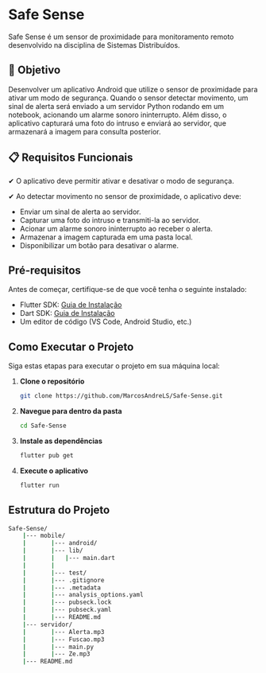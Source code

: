 # Safe Sense

Safe Sense é um sensor de proximidade para monitoramento remoto desenvolvido na disciplina de Sistemas Distribuídos.

## 🎯 Objetivo

Desenvolver um aplicativo Android que utilize o sensor de proximidade para ativar um modo de segurança. Quando o sensor detectar movimento, um sinal de alerta será enviado a um servidor Python rodando em um notebook, acionando um alarme sonoro ininterrupto. Além disso, o aplicativo capturará uma foto do intruso e enviará ao servidor, que armazenará a imagem para consulta posterior.

## 📋 Requisitos Funcionais

✔ O aplicativo deve permitir ativar e desativar o modo de segurança.

✔ Ao detectar movimento no sensor de proximidade, o aplicativo deve:
- Enviar um sinal de alerta ao servidor.
- Capturar uma foto do intruso e transmiti-la ao servidor.
- Acionar um alarme sonoro ininterrupto ao receber o alerta.
- Armazenar a imagem capturada em uma pasta local.
- Disponibilizar um botão para desativar o alarme.

## Pré-requisitos

Antes de começar, certifique-se de que você tenha o seguinte instalado:

- Flutter SDK: [Guia de Instalação](https://flutter.dev/docs/get-started/install)
- Dart SDK: [Guia de Instalação](https://dart.dev/get-dart)
- Um editor de código (VS Code, Android Studio, etc.)

## Como Executar o Projeto

Siga estas etapas para executar o projeto em sua máquina local:

1. **Clone o repositório**
    ```bash
    git clone https://github.com/MarcosAndreLS/Safe-Sense.git
    ```

2. **Navegue para dentro da pasta**
    ```bash
    cd Safe-Sense
    ```

3. **Instale as dependências**
    ```bash
    flutter pub get
    ```

4. **Execute o aplicativo**
    ```bash
    flutter run
    ```

## Estrutura do Projeto

```bash
Safe-Sense/
    |--- mobile/
    |       |--- android/
    |       |--- lib/
    |       |   |--- main.dart
    |       |
    |       |--- test/
    |       |--- .gitignore
    |       |--- .metadata
    |       |--- analysis_options.yaml
    |       |--- pubseck.lock
    |       |--- pubseck.yaml
    |       |--- README.md
    |--- servidor/
    |       |--- Alerta.mp3
    |       |--- Fuscao.mp3
    |       |--- main.py
    |       |--- Ze.mp3
    |--- README.md
```